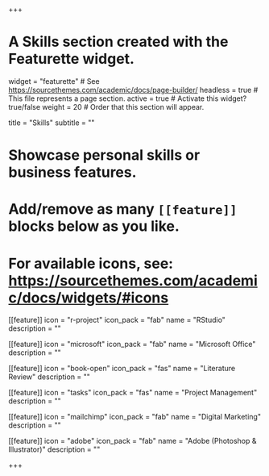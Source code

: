 +++
# A Skills section created with the Featurette widget.
widget = "featurette"  # See https://sourcethemes.com/academic/docs/page-builder/
headless = true  # This file represents a page section.
active = true  # Activate this widget? true/false
weight = 20  # Order that this section will appear.

title = "Skills"
subtitle = ""

# Showcase personal skills or business features.
# 
# Add/remove as many `[[feature]]` blocks below as you like.
# 
# For available icons, see: https://sourcethemes.com/academic/docs/widgets/#icons

[[feature]]
  icon = "r-project"
  icon_pack = "fab"
  name = "RStudio"
  description = ""
  
[[feature]]
  icon = "microsoft"
  icon_pack = "fab"
  name = "Microsoft Office"
  description = ""  
  
[[feature]]
  icon = "book-open"
  icon_pack = "fas"
  name = "Literature Review"
  description = ""
  
[[feature]]
  icon = "tasks"
  icon_pack = "fas"
  name = "Project Management"
  description = ""
  
[[feature]]
  icon = "mailchimp"
  icon_pack = "fab"
  name = "Digital Marketing"
  description = ""


[[feature]]
  icon = "adobe"
  icon_pack = "fab"
  name = "Adobe (Photoshop & Illustrator)"
  description = ""

+++
